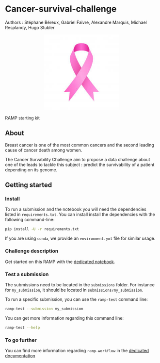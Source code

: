 # Cancer-survival-challenge

Authors : Stéphane Béreux, Gabriel Faivre, Alexandre Marquis, Michael Resplandy, Hugo Stubler

<div style="text-align: center">
<img src="https://raw.githubusercontent.com/StephaneBereux/Cancer-survival-challenge/master/img/symbol.jpg" width="250px" />
</div>

RAMP starting kit

## About

Breast cancer is one of the most common cancers and the second leading cause of cancer death among women.

The Cancer Survability Challenge aim to propose a data challenge about one of the leads to tackle this subject : predict the survivability of a patient depending on its genome.


## Getting started

### Install

To run a submission and the notebook you will need the dependencies listed
in `requirements.txt`. You can install install the dependencies with the
following command-line:

```bash
pip install -U -r requirements.txt
```

If you are using `conda`, we provide an `environment.yml` file for similar
usage.

### Challenge description

Get started on this RAMP with the
[dedicated notebook](starting_kit.ipynb).

### Test a submission

The submissions need to be located in the `submissions` folder. For instance
for `my_submission`, it should be located in `submissions/my_submission`.

To run a specific submission, you can use the `ramp-test` command line:

```bash
ramp-test --submission my_submission
```

You can get more information regarding this command line:

```bash
ramp-test --help
```

### To go further

You can find more information regarding `ramp-workflow` in the
[dedicated documentation](https://paris-saclay-cds.github.io/ramp-docs/ramp-workflow/stable/using_kits.html)